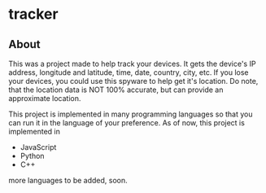 # tracker

## About
This was a project made to help track your devices. It gets the device's IP address, longitude and latitude, time, date, country, city, etc.
If you lose your devices, you could use this spyware to help get it's location.
Do note, that the location data is NOT 100% accurate, but can provide an approximate location.

This project is implemented in many programming languages so that you can run it in the language of your preference.
As of now, this project is implemented in
- JavaScript
- Python
- C++

more languages to be added, soon.
